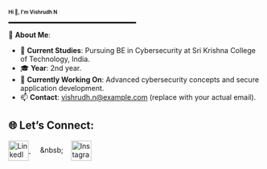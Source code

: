 <p >
  <span style="font-size: 10px; font-weight: bold;">Hi 👋, I'm Vishrudh N</span>
</p>

<p align="center">
  <hr style="border: 1px solid #000; width: 50%;"/>
</p>

💫 **About Me**:
- 🏫 **Current Studies**: Pursuing BE in Cybersecurity at Sri Krishna College of Technology, India.
- 🎓 **Year**: 2nd year.
- 🌱 **Currently Working On**: Advanced cybersecurity concepts and secure application development.
- 📫 **Contact**: vishrudh.n@example.com (replace with your actual email).

## 🌐 Let’s Connect:
<p align="left">
  <a href="https://www.linkedin.com/in/vishrudh-n-2b2aa6290" target="_blank">
    <img src="https://cdn-icons-png.flaticon.com/512/174/174857.png" alt="LinkedIn" height="40" width="40" style="vertical-align: middle;"/>
  </a>
  <span style="display: inline-block; width: 15px;"></span>
  &nbsb;&nbsp;&nbsp;&nbsp;
  <a href="https://www.instagram.com/bizarre_boy_vish" target="_blank">
    <img src="https://upload.wikimedia.org/wikipedia/commons/a/a5/Instagram_icon.png" alt="Instagram" height="40" width="40" style="vertical-align: middle;"/>
  </a>
</p>
